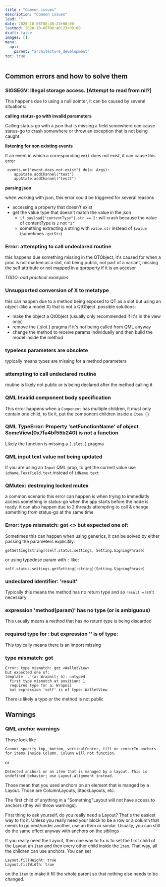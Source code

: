 ```yaml
---
title : "Common issues"
description: "Common issues"
lead: ""
date: 2020-10-06T08:48:23+00:00
lastmod: 2020-10-06T08:48:23+00:00
draft: false
images: []
menu:
  api:
    parent: "architecture_development"
toc: true
---
```


## Common errors and how to solve them

### SIGSEGV: Illegal storage access. (Attempt to read from nil?)

This happens due to using a null pointer, it can be caused by several situations:

**calling status-go with invalid parameters**

Calling status-go with a json that is missing a field somewhere can cause status-go to crash somewhere or throw an exception that is not being caught

**listening for non existing events**

If an event in which a corresponding `emit` does not exist, it can cause this error

```nimrod=
 events.on("event-does-not-exist") do(a: Args):
    appState.addChannel("test")
    appState.addChannel("test2")
```

**parsing json**

when working with json, this error could be triggered for several reasons
* accessing a property that doesn't exist
* get the value type that doesn't match the value in the json
  * `if payload["contentType"].str == 2:` will crash because the value of contentType is `2` not `"2"`
  * something extracting a string with `value.str` instead of `$value` (sometimes `.getStr`)

### Error: attempting to call undeclared routine

this happens due something missing in the QTObject, it's caused for when a proc is not marked as a slot, not being public, not part of a variant, missing the self attribute or not mapped in a qproperty if it is an accesor

*TODO: add practical examples*

### Unsupported conversion of X to metatype

this can happen due to a method being exposed to QT as a slot but using an object (like a model X) that is not a QtObject.
possible solutions:
- make the object a QtObject (usually only recommended if it's in the view only)
- remove the {.slot.} pragma if it's not being called from QML anyway
- change the method to receive params individually and then build the model inside the method

### typeless parameters are obsolete

typically means types are missing for a method parameters

### attempting to call undeclared routine

routine is likely not public or is being declared after the method calling it

### QML Invalid component body specification

This error happens when a `Component` has multiple children, it must only contain one child, to fix it, put the component children inside a `Item {}`

### QML TypeError: Property 'setFunctionName' of object SomeView(0x7fa4bf55b240) is not a function

Likely the function is missing a `{.slot.}` pragma

### QML input text value not being updated

If you are using an `Input` QML prop, to get the current value use `idName.TextField.text` instead of `idName.text`

### QMutex: destroying locked mutex

a common scenario this error can happen is when trying to immediatly access something in status-go when the app starts before the node is ready. it can also happen due to 2 threads attempting to call & change something from status-go at the same time

### Error: type mismatch: got <> but expected one of:

Sometimes this can happen when using generics, it can be solved by either passing the parameters explicitily:

`getSetting[string](self.status.settings, Setting.SigningPhrase)`

or using typedesc param with `:` like:

`self.status.settings.getSetting[:string](Setting.SigningPhrase)`

### undeclared identifier: 'result'

Typically this means the method has no return type and so `result =` isn't necessary

### expression 'method(param)' has no type (or is ambiguous)

This usually means a method that has no return type is being discarded

###  required type for <variable>: <Type> but expression '<variable>' is of type: <Type>

This tpyically means there is an import missing

### type mismatch: got <Type>

```
Error: type mismatch: got <WalletView>
but expected one of:
template `.`(a: Wrapnil; b): untyped
  first type mismatch at position: 1
  required type for a: Wrapnil
  but expression 'self' is of type: WalletView
```

There is likely a typo or the method is not public

## Warnings

### QML anchor warnings

Those look like 
```
Cannot specify top, bottom, verticalCenter, fill or centerIn anchors for items inside Column. Column will not function.
```
or
```
Detected anchors on an item that is managed by a layout. This is undefined behavior; use Layout.alignment instead.
```

Those mean that you used anchors on an element that is manged by a Layout. Those are ColumnLayouts, StackLayouts, etc.

The first child of anything in a "Something"Layout will not have access to anchors (they will throw warnings).

First thing to ask yourself, do you really need a Layout? That's the easiest way to fix it. Unless you really need your block to be a row or a column that needs to go next/under another, use an Item or similar. Usually, you can still do the same effect anyway with anchors on the siblings

If you really need the Layout, then one way to fix is to set the first child of the Layout an `Item` and then every other child inside the `Item`. That way, all the children can use anchors. You can set
```
Layout.fillHeight: true
Layout.fillWidth: true
```
on the `Item` to make it fill the whole parent so that nothing else needs to be changed.